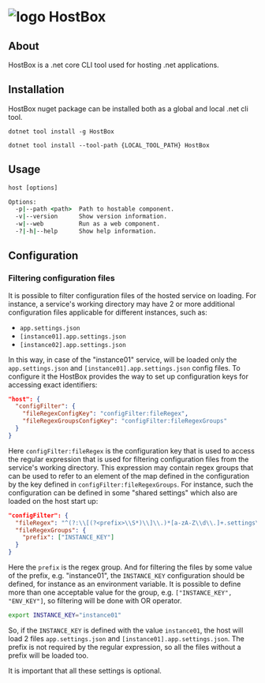 # ![logo](https://cloud.githubusercontent.com/assets/888475/20529464/4e61c15a-b0e1-11e6-9fa1-cdd32af5be14.png) HostBox

## About

HostBox is a .net core CLI tool used for hosting .net applications.

## Installation

HostBox nuget package can be installed both as a global and local .net cli tool.

`dotnet tool install -g HostBox`

`dotnet tool install --tool-path {LOCAL_TOOL_PATH} HostBox`

## Usage

```cmd
host [options]

Options:
  -p|--path <path>  Path to hostable component.
  -v|--version      Show version information.
  -w|--web          Run as a web component.
  -?|-h|--help      Show help information.
```

## Configuration

### Filtering configuration files

It is possible to filter configuration files of the hosted service on loading.
For instance, a service's working directory may have 2 or more additional configuration files applicable for different instances, such as:

* `app.settings.json`
* `[instance01].app.settings.json`
* `[instance02].app.settings.json`

In this way, in case of the "instance01" service, will be loaded only the `app.settings.json` and `[instance01].app.settings.json` config files. To configure it the HostBox provides the way to set up configuration keys for accessing exact identifiers:

```json
"host": {
  "configFilter": {
    "fileRegexConfigKey": "configFilter:fileRegex",
    "fileRegexGroupsConfigKey": "configFilter:fileRegexGroups"
  }
}
```

Here `configFilter:fileRegex` is the configuration key that is used to access the regular expression that is used for filtering configuration files from the service's working directory. This expression may contain regex groups that can be used to refer to an element of the map defined in the configuration by the key defined in `configFilter:fileRegexGroups`. For instance, such the configuration can be defined in some "shared settings" which also are loaded on the host start up:

```json
"configFilter": {
  "fileRegex": "^(?:\\[(?<prefix>\\S*)\\]\\.)*[a-zA-Z\\d\\.]+.settings\\.json$",
  "fileRegexGroups": {
    "prefix": ["INSTANCE_KEY"]
  }
}
```

Here the `prefix` is the regex group. And for filtering the files by some value of the prefix, e.g. "instance01", the `INSTANCE_KEY` configuration should be defined, for instance as an environment variable. It is possible to define more than one acceptable value for the group, e.g. `["INSTANCE_KEY", "ENV_KEY"]`, so filtering will be done with OR operator.

```bash
export INSTANCE_KEY="instance01"
```

So, if the `INSTANCE_KEY` is defined with the value `instance01`, the host will load 2 files `app.settings.json` and `[instance01].app.settings.json`. The prefix is not required by the regular expression, so all the files without a prefix will be loaded too.

It is important that all these settings is optional.
